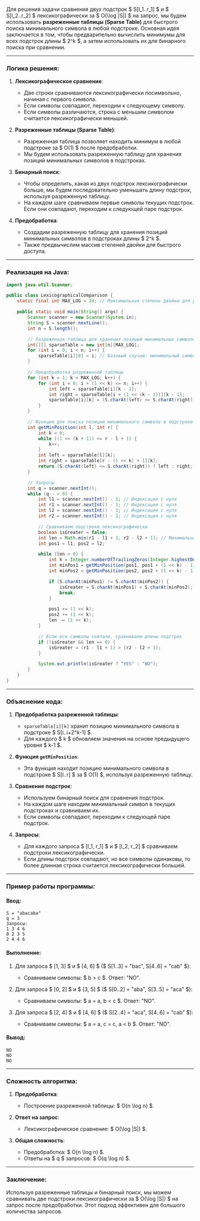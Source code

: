 Для решения задачи сравнения двух подстрок $ S[l_1..r_1] $ и $ S[l_2..r_2] $ лексикографически за $ O(\log |S|) $ на запрос, мы будем использовать **разреженные таблицы (Sparse Table)** для быстрого поиска минимального символа в любой подстроке. Основная идея заключается в том, чтобы предварительно вычислить минимумы для всех подстрок длины $ 2^k $, а затем использовать их для бинарного поиска при сравнении.

---

### **Логика решения:**

1. **Лексикографическое сравнение**:
    - Две строки сравниваются лексикографически посимвольно, начиная с первого символа.
    - Если символы совпадают, переходим к следующему символу.
    - Если символы различаются, строка с меньшим символом считается лексикографически меньшей.

2. **Разреженные таблицы (Sparse Table)**:
    - Разреженная таблица позволяет находить минимум в любой подстроке за $ O(1) $ после предобработки.
    - Мы будем использовать разреженную таблицу для хранения позиций минимальных символов в подстроках.

3. **Бинарный поиск**:
    - Чтобы определить, какая из двух подстрок лексикографически больше, мы будем последовательно уменьшать длину подстрок, используя разреженную таблицу.
    - На каждом шаге сравниваем первые символы текущих подстрок. Если они совпадают, переходим к следующей паре подстрок.

4. **Предобработка**:
    - Создадим разреженную таблицу для хранения позиций минимальных символов в подстроках длины $ 2^k $.
    - Также предвычислим массив степеней двойки для быстрого доступа.

---

### **Реализация на Java:**

```java
import java.util.Scanner;

public class LexicographicalComparison {
    static final int MAX_LOG = 20; // Максимальная степень двойки для разреженной таблицы

    public static void main(String[] args) {
        Scanner scanner = new Scanner(System.in);
        String S = scanner.nextLine();
        int n = S.length();

        // Разреженная таблица для хранения позиций минимальных символов
        int[][] sparseTable = new int[n][MAX_LOG];
        for (int i = 0; i < n; i++) {
            sparseTable[i][0] = i; // Базовый случай: минимальный символ в подстроке длины 1
        }

        // Предобработка разреженной таблицы
        for (int k = 1; k < MAX_LOG; k++) {
            for (int i = 0; i + (1 << k) <= n; i++) {
                int left = sparseTable[i][k - 1];
                int right = sparseTable[i + (1 << (k - 1))][k - 1];
                sparseTable[i][k] = (S.charAt(left) <= S.charAt(right)) ? left : right;
            }
        }

        // Функция для поиска позиции минимального символа в подстроке [l, r]
        int getMinPosition(int l, int r) {
            int k = 0;
            while ((1 << (k + 1)) <= r - l + 1) {
                k++;
            }
            int left = sparseTable[l][k];
            int right = sparseTable[r - (1 << k) + 1][k];
            return (S.charAt(left) <= S.charAt(right)) ? left : right;
        }

        // Запросы
        int q = scanner.nextInt();
        while (q-- > 0) {
            int l1 = scanner.nextInt() - 1; // Индексация с нуля
            int r1 = scanner.nextInt() - 1; // Индексация с нуля
            int l2 = scanner.nextInt() - 1; // Индексация с нуля
            int r2 = scanner.nextInt() - 1; // Индексация с нуля

            // Сравниваем подстроки лексикографически
            boolean isGreater = false;
            int len = Math.min(r1 - l1 + 1, r2 - l2 + 1); // Минимальная длина подстрок
            int pos1 = l1, pos2 = l2;

            while (len > 0) {
                int k = Integer.numberOfTrailingZeros(Integer.highestOneBit(len)); // Наибольшая степень двойки <= len
                int minPos1 = getMinPosition(pos1, pos1 + (1 << k) - 1);
                int minPos2 = getMinPosition(pos2, pos2 + (1 << k) - 1);

                if (S.charAt(minPos1) != S.charAt(minPos2)) {
                    isGreater = S.charAt(minPos1) > S.charAt(minPos2);
                    break;
                }

                pos1 += (1 << k);
                pos2 += (1 << k);
                len -= (1 << k);
            }

            // Если все символы совпали, сравниваем длины подстрок
            if (!isGreater && len == 0) {
                isGreater = (r1 - l1 + 1) > (r2 - l2 + 1);
            }

            System.out.println(isGreater ? "YES" : "NO");
        }
    }
}
```

---

### **Объяснение кода:**

1. **Предобработка разреженной таблицы**:
    - `sparseTable[i][k]` хранит позицию минимального символа в подстроке $ S[i..i+2^k-1] $.
    - Для каждого $ k $ обновляем значения на основе предыдущего уровня $ k-1 $.

2. **Функция `getMinPosition`**:
    - Эта функция находит позицию минимального символа в подстроке $ S[l..r] $ за $ O(1) $, используя разреженную таблицу.

3. **Сравнение подстрок**:
    - Используем бинарный поиск для сравнения подстрок.
    - На каждом шаге находим минимальный символ в текущих подстроках и сравниваем их.
    - Если символы совпадают, переходим к следующей паре подстрок.

4. **Запросы**:
    - Для каждого запроса $ [l_1, r_1] $ и $ [l_2, r_2] $ сравниваем подстроки лексикографически.
    - Если длины подстрок совпадают, но все символы одинаковы, то более длинная строка считается лексикографически большей.

---

### **Пример работы программы:**

#### Ввод:
```text
S = "abacaba"
q = 3
Запросы:
1 3 4 6
0 2 3 5
2 4 4 6
```

#### Выполнение:
1. Для запроса $ [1, 3] $ и $ [4, 6] $ ($ S[1..3] = "bac", S[4..6] = "cab" $):
    - Сравниваем символы: $ b > c $. Ответ: "NO".

2. Для запроса $ [0, 2] $ и $ [3, 5] $ ($ S[0..2] = "aba", S[3..5] = "aca" $):
    - Сравниваем символы: $ a = a, b < c $. Ответ: "NO".

3. Для запроса $ [2, 4] $ и $ [4, 6] $ ($ S[2..4] = "aca", S[4..6] = "cab" $):
    - Сравниваем символы: $ a = a, c = c, a < b $. Ответ: "NO".

#### Вывод:
```text
NO
NO
NO
```

---

### **Сложность алгоритма:**

1. **Предобработка**:
    - Построение разреженной таблицы: $ O(n \log n) $.

2. **Ответ на запрос**:
    - Лексикографическое сравнение: $ O(\log |S|) $.

3. **Общая сложность**:
    - Предобработка: $ O(n \log n) $.
    - Ответы на $ q $ запросов: $ O(q \log n) $.

---

### **Заключение:**
Используя разреженные таблицы и бинарный поиск, мы можем сравнивать две подстроки лексикографически за $ O(\log |S|) $ на запрос после предобработки. Этот подход эффективен для большого количества запросов.